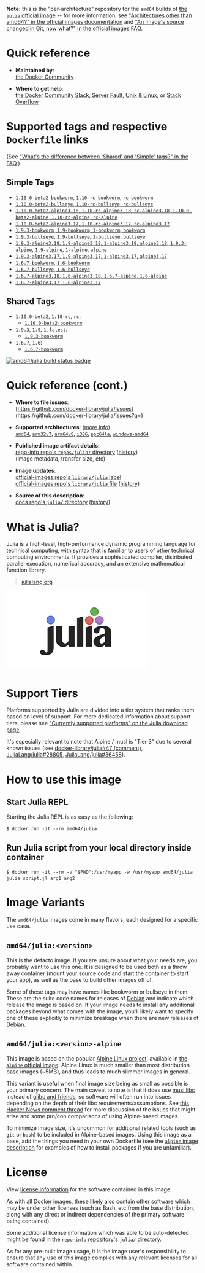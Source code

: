 <!--

********************************************************************************

WARNING:

    DO NOT EDIT "julia/README.md"

    IT IS AUTO-GENERATED

    (from the other files in "julia/" combined with a set of templates)

********************************************************************************

-->

**Note:** this is the "per-architecture" repository for the `amd64` builds of [the `julia` official image](https://hub.docker.com/_/julia) -- for more information, see ["Architectures other than amd64?" in the official images documentation](https://github.com/docker-library/official-images#architectures-other-than-amd64) and ["An image's source changed in Git, now what?" in the official images FAQ](https://github.com/docker-library/faq#an-images-source-changed-in-git-now-what).

# Quick reference

-	**Maintained by**:  
	[the Docker Community](https://github.com/docker-library/julia)

-	**Where to get help**:  
	[the Docker Community Slack](https://dockr.ly/comm-slack), [Server Fault](https://serverfault.com/help/on-topic), [Unix & Linux](https://unix.stackexchange.com/help/on-topic), or [Stack Overflow](https://stackoverflow.com/help/on-topic)

# Supported tags and respective `Dockerfile` links

(See ["What's the difference between 'Shared' and 'Simple' tags?" in the FAQ](https://github.com/docker-library/faq#whats-the-difference-between-shared-and-simple-tags).)

## Simple Tags

-	[`1.10.0-beta2-bookworm`, `1.10-rc-bookworm`, `rc-bookworm`](https://github.com/docker-library/julia/blob/f80de436a3942a20d891e8f8020d1e4c8f0e930d/1.10-rc/bookworm/Dockerfile)
-	[`1.10.0-beta2-bullseye`, `1.10-rc-bullseye`, `rc-bullseye`](https://github.com/docker-library/julia/blob/f80de436a3942a20d891e8f8020d1e4c8f0e930d/1.10-rc/bullseye/Dockerfile)
-	[`1.10.0-beta2-alpine3.18`, `1.10-rc-alpine3.18`, `rc-alpine3.18`, `1.10.0-beta2-alpine`, `1.10-rc-alpine`, `rc-alpine`](https://github.com/docker-library/julia/blob/f80de436a3942a20d891e8f8020d1e4c8f0e930d/1.10-rc/alpine3.18/Dockerfile)
-	[`1.10.0-beta2-alpine3.17`, `1.10-rc-alpine3.17`, `rc-alpine3.17`](https://github.com/docker-library/julia/blob/f80de436a3942a20d891e8f8020d1e4c8f0e930d/1.10-rc/alpine3.17/Dockerfile)
-	[`1.9.3-bookworm`, `1.9-bookworm`, `1-bookworm`, `bookworm`](https://github.com/docker-library/julia/blob/d50ed8b3f1ef3c76d9be2647c7151ab0a539d2a8/1.9/bookworm/Dockerfile)
-	[`1.9.3-bullseye`, `1.9-bullseye`, `1-bullseye`, `bullseye`](https://github.com/docker-library/julia/blob/d50ed8b3f1ef3c76d9be2647c7151ab0a539d2a8/1.9/bullseye/Dockerfile)
-	[`1.9.3-alpine3.18`, `1.9-alpine3.18`, `1-alpine3.18`, `alpine3.18`, `1.9.3-alpine`, `1.9-alpine`, `1-alpine`, `alpine`](https://github.com/docker-library/julia/blob/d50ed8b3f1ef3c76d9be2647c7151ab0a539d2a8/1.9/alpine3.18/Dockerfile)
-	[`1.9.3-alpine3.17`, `1.9-alpine3.17`, `1-alpine3.17`, `alpine3.17`](https://github.com/docker-library/julia/blob/d50ed8b3f1ef3c76d9be2647c7151ab0a539d2a8/1.9/alpine3.17/Dockerfile)
-	[`1.6.7-bookworm`, `1.6-bookworm`](https://github.com/docker-library/julia/blob/cf90acdd6a92c4e20c68312209e0764a96758d2c/1.6/bookworm/Dockerfile)
-	[`1.6.7-bullseye`, `1.6-bullseye`](https://github.com/docker-library/julia/blob/67a1817cca70fb1a601ecb38517c44e1e9982292/1.6/bullseye/Dockerfile)
-	[`1.6.7-alpine3.18`, `1.6-alpine3.18`, `1.6.7-alpine`, `1.6-alpine`](https://github.com/docker-library/julia/blob/1486d832edaa15eee0703c413aace5d70efd8704/1.6/alpine3.18/Dockerfile)
-	[`1.6.7-alpine3.17`, `1.6-alpine3.17`](https://github.com/docker-library/julia/blob/67a1817cca70fb1a601ecb38517c44e1e9982292/1.6/alpine3.17/Dockerfile)

## Shared Tags

-	`1.10.0-beta2`, `1.10-rc`, `rc`:
	-	[`1.10.0-beta2-bookworm`](https://github.com/docker-library/julia/blob/f80de436a3942a20d891e8f8020d1e4c8f0e930d/1.10-rc/bookworm/Dockerfile)
-	`1.9.3`, `1.9`, `1`, `latest`:
	-	[`1.9.3-bookworm`](https://github.com/docker-library/julia/blob/d50ed8b3f1ef3c76d9be2647c7151ab0a539d2a8/1.9/bookworm/Dockerfile)
-	`1.6.7`, `1.6`:
	-	[`1.6.7-bookworm`](https://github.com/docker-library/julia/blob/cf90acdd6a92c4e20c68312209e0764a96758d2c/1.6/bookworm/Dockerfile)

[![amd64/julia build status badge](https://img.shields.io/jenkins/s/https/doi-janky.infosiftr.net/job/multiarch/job/amd64/job/julia.svg?label=amd64/julia%20%20build%20job)](https://doi-janky.infosiftr.net/job/multiarch/job/amd64/job/julia/)

# Quick reference (cont.)

-	**Where to file issues**:  
	[https://github.com/docker-library/julia/issues](https://github.com/docker-library/julia/issues?q=)

-	**Supported architectures**: ([more info](https://github.com/docker-library/official-images#architectures-other-than-amd64))  
	[`amd64`](https://hub.docker.com/r/amd64/julia/), [`arm32v7`](https://hub.docker.com/r/arm32v7/julia/), [`arm64v8`](https://hub.docker.com/r/arm64v8/julia/), [`i386`](https://hub.docker.com/r/i386/julia/), [`ppc64le`](https://hub.docker.com/r/ppc64le/julia/), [`windows-amd64`](https://hub.docker.com/r/winamd64/julia/)

-	**Published image artifact details**:  
	[repo-info repo's `repos/julia/` directory](https://github.com/docker-library/repo-info/blob/master/repos/julia) ([history](https://github.com/docker-library/repo-info/commits/master/repos/julia))  
	(image metadata, transfer size, etc)

-	**Image updates**:  
	[official-images repo's `library/julia` label](https://github.com/docker-library/official-images/issues?q=label%3Alibrary%2Fjulia)  
	[official-images repo's `library/julia` file](https://github.com/docker-library/official-images/blob/master/library/julia) ([history](https://github.com/docker-library/official-images/commits/master/library/julia))

-	**Source of this description**:  
	[docs repo's `julia/` directory](https://github.com/docker-library/docs/tree/master/julia) ([history](https://github.com/docker-library/docs/commits/master/julia))

# What is Julia?

Julia is a high-level, high-performance dynamic programming language for technical computing, with syntax that is familiar to users of other technical computing environments. It provides a sophisticated compiler, distributed parallel execution, numerical accuracy, and an extensive mathematical function library.

> [julialang.org](http://julialang.org/)

![logo](https://raw.githubusercontent.com/docker-library/docs/520519ad7db3ea9fd5d3590e836c839a0ffd6f19/julia/logo.png)

# Support Tiers

Platforms supported by Julia are divided into a tier system that ranks them based on level of support. For more dedicated information about support tiers, please see ["Currently supported platforms" on the Julia download page](https://julialang.org/downloads/#currently_supported_platforms).

It's especially relevant to note that Alpine / musl is "Tier 3" due to several known issues (see [docker-library/julia#47 (comment)](https://github.com/docker-library/julia/pull/47#issuecomment-652661869), [JuliaLang/julia#28805](https://github.com/JuliaLang/julia/issues/28805), [JuliaLang/julia#36458](https://github.com/JuliaLang/julia/issues/36458)).

# How to use this image

## Start Julia REPL

Starting the Julia REPL is as easy as the following:

```console
$ docker run -it --rm amd64/julia
```

## Run Julia script from your local directory inside container

```console
$ docker run -it --rm -v "$PWD":/usr/myapp -w /usr/myapp amd64/julia julia script.jl arg1 arg2
```

# Image Variants

The `amd64/julia` images come in many flavors, each designed for a specific use case.

## `amd64/julia:<version>`

This is the defacto image. If you are unsure about what your needs are, you probably want to use this one. It is designed to be used both as a throw away container (mount your source code and start the container to start your app), as well as the base to build other images off of.

Some of these tags may have names like bookworm or bullseye in them. These are the suite code names for releases of [Debian](https://wiki.debian.org/DebianReleases) and indicate which release the image is based on. If your image needs to install any additional packages beyond what comes with the image, you'll likely want to specify one of these explicitly to minimize breakage when there are new releases of Debian.

## `amd64/julia:<version>-alpine`

This image is based on the popular [Alpine Linux project](https://alpinelinux.org), available in [the `alpine` official image](https://hub.docker.com/_/alpine). Alpine Linux is much smaller than most distribution base images (~5MB), and thus leads to much slimmer images in general.

This variant is useful when final image size being as small as possible is your primary concern. The main caveat to note is that it does use [musl libc](https://musl.libc.org) instead of [glibc and friends](https://www.etalabs.net/compare_libcs.html), so software will often run into issues depending on the depth of their libc requirements/assumptions. See [this Hacker News comment thread](https://news.ycombinator.com/item?id=10782897) for more discussion of the issues that might arise and some pro/con comparisons of using Alpine-based images.

To minimize image size, it's uncommon for additional related tools (such as `git` or `bash`) to be included in Alpine-based images. Using this image as a base, add the things you need in your own Dockerfile (see the [`alpine` image description](https://hub.docker.com/_/alpine/) for examples of how to install packages if you are unfamiliar).

# License

View [license information](http://julialang.org/) for the software contained in this image.

As with all Docker images, these likely also contain other software which may be under other licenses (such as Bash, etc from the base distribution, along with any direct or indirect dependencies of the primary software being contained).

Some additional license information which was able to be auto-detected might be found in [the `repo-info` repository's `julia/` directory](https://github.com/docker-library/repo-info/tree/master/repos/julia).

As for any pre-built image usage, it is the image user's responsibility to ensure that any use of this image complies with any relevant licenses for all software contained within.
